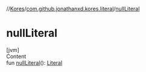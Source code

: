 //[Kores](../index.md)/[com.github.jonathanxd.kores.literal](index.md)/[nullLiteral](null-literal.md)



# nullLiteral  
[jvm]  
Content  
fun [nullLiteral](null-literal.md)(): [Literal](-literal/index.md)  



